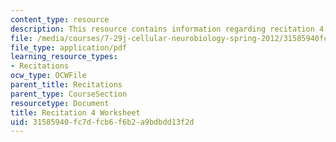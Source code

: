 ```yaml
---
content_type: resource
description: This resource contains information regarding recitation 4 worksheet
file: /media/courses/7-29j-cellular-neurobiology-spring-2012/31585940fc7dfcb6f6b2a9bdbdd13f2d_MIT7_29JS12_Recitation4.pdf
file_type: application/pdf
learning_resource_types:
- Recitations
ocw_type: OCWFile
parent_title: Recitations
parent_type: CourseSection
resourcetype: Document
title: Recitation 4 Worksheet
uid: 31585940-fc7d-fcb6-f6b2-a9bdbdd13f2d
---
```

